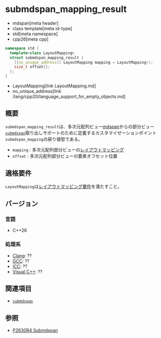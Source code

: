 # submdspan_mapping_result
* mdspan[meta header]
* class template[meta id-type]
* std[meta namespace]
* cpp26[meta cpp]

```cpp
namespace std {
  template<class LayoutMapping>
  struct submdspan_mapping_result {
    [[no_unique_address]] LayoutMapping mapping = LayoutMapping();
    size_t offset{};
  };
}
```
* LayoutMapping[link LayoutMapping.md]
* no_unique_address[link /lang/cpp20/language_support_for_empty_objects.md]

## 概要
`submdspan_mapping_result`は、多次元配列ビュー[mdspan](mdspan.md)からの部分ビュー[`submdspan`](submdspan.md)取り出しサポートのために定義するカスタマイゼーションポイント`submdspan_mapping`の戻り値型である。

- `mapping` : 多次元配列部分ビューの[レイアウトマッピング](LayoutMapping.md)
- `offset` : 多次元配列部分ビューの要素オフセット位置


## 適格要件
`LayoutMapping`は[レイアウトマッピング要件](LayoutMapping.md)を満たすこと。


## バージョン
### 言語
- C++26

### 処理系
- [Clang](/implementation.md#clang): ??
- [GCC](/implementation.md#gcc): ??
- [ICC](/implementation.md#icc): ??
- [Visual C++](/implementation.md#visual_cpp): ??


## 関連項目
- [`submdspan`](submdspan.md)


## 参照
- [P2630R4 Submdspan](https://open-std.org/jtc1/sc22/wg21/docs/papers/2023/p2630r4.html)
